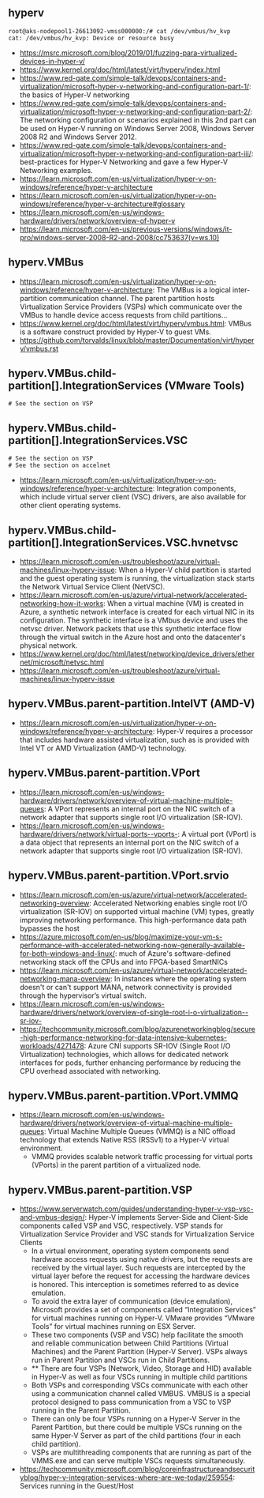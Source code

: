 ## hyperv

```
root@aks-nodepool1-26613092-vmss000000:/# cat /dev/vmbus/hv_kvp
cat: /dev/vmbus/hv_kvp: Device or resource busy
```

- https://msrc.microsoft.com/blog/2019/01/fuzzing-para-virtualized-devices-in-hyper-v/
- https://www.kernel.org/doc/html/latest/virt/hyperv/index.html
- https://www.red-gate.com/simple-talk/devops/containers-and-virtualization/microsoft-hyper-v-networking-and-configuration-part-1/: the basics of Hyper-V networking
- https://www.red-gate.com/simple-talk/devops/containers-and-virtualization/microsoft-hyper-v-networking-and-configuration-part-2/: The networking configuration or scenarios explained in this 2nd part can be used on Hyper-V running on Windows Server 2008, Windows Server 2008 R2 and Windows Server 2012.
- https://www.red-gate.com/simple-talk/devops/containers-and-virtualization/microsoft-hyper-v-networking-and-configuration-part-iii/: best-practices for Hyper-V Networking and gave a few Hyper-V Networking examples.
- https://learn.microsoft.com/en-us/virtualization/hyper-v-on-windows/reference/hyper-v-architecture
- https://learn.microsoft.com/en-us/virtualization/hyper-v-on-windows/reference/hyper-v-architecture#glossary
- https://learn.microsoft.com/en-us/windows-hardware/drivers/network/overview-of-hyper-v
- https://learn.microsoft.com/en-us/previous-versions/windows/it-pro/windows-server-2008-R2-and-2008/cc753637(v=ws.10)

## hyperv.VMBus

- https://learn.microsoft.com/en-us/virtualization/hyper-v-on-windows/reference/hyper-v-architecture: The VMBus is a logical inter-partition communication channel. The parent partition hosts Virtualization Service Providers (VSPs) which communicate over the VMBus to handle device access requests from child partitions...
- https://www.kernel.org/doc/html/latest/virt/hyperv/vmbus.html: VMBus is a software construct provided by Hyper-V to guest VMs. 
- https://github.com/torvalds/linux/blob/master/Documentation/virt/hyperv/vmbus.rst


## hyperv.VMBus.child-partition[].IntegrationServices (VMware Tools)

```
# See the section on VSP
```

## hyperv.VMBus.child-partition[].IntegrationServices.VSC

```
# See the section on VSP
# See the section on accelnet
```

- https://learn.microsoft.com/en-us/virtualization/hyper-v-on-windows/reference/hyper-v-architecture: Integration components, which include virtual server client (VSC) drivers, are also available for other client operating systems.

## hyperv.VMBus.child-partition[].IntegrationServices.VSC.hvnetvsc

- https://learn.microsoft.com/en-us/troubleshoot/azure/virtual-machines/linux-hyperv-issue: When a Hyper-V child partition is started and the guest operating system is running, the virtualization stack starts the Network Virtual Service Client (NetVSC).
- https://learn.microsoft.com/en-us/azure/virtual-network/accelerated-networking-how-it-works: When a virtual machine (VM) is created in Azure, a synthetic network interface is created for each virtual NIC in its configuration. The synthetic interface is a VMbus device and uses the netvsc driver. Network packets that use this synthetic interface flow through the virtual switch in the Azure host and onto the datacenter's physical network.
- https://www.kernel.org/doc/html/latest/networking/device_drivers/ethernet/microsoft/netvsc.html
- https://learn.microsoft.com/en-us/troubleshoot/azure/virtual-machines/linux-hyperv-issue

## hyperv.VMBus.parent-partition.IntelVT (AMD-V)

- https://learn.microsoft.com/en-us/virtualization/hyper-v-on-windows/reference/hyper-v-architecture: Hyper-V requires a processor that includes hardware assisted virtualization, such as is provided with Intel VT or AMD Virtualization (AMD-V) technology.

## hyperv.VMBus.parent-partition.VPort

- https://learn.microsoft.com/en-us/windows-hardware/drivers/network/overview-of-virtual-machine-multiple-queues: A VPort represents an internal port on the NIC switch of a network adapter that supports single root I/O virtualization (SR-IOV).
- https://learn.microsoft.com/en-us/windows-hardware/drivers/network/virtual-ports--vports-: A virtual port (VPort) is a data object that represents an internal port on the NIC switch of a network adapter that supports single root I/O virtualization (SR-IOV).

## hyperv.VMBus.parent-partition.VPort.srvio

- https://learn.microsoft.com/en-us/azure/virtual-network/accelerated-networking-overview: Accelerated Networking enables single root I/O virtualization (SR-IOV) on supported virtual machine (VM) types, greatly improving networking performance. This high-performance data path bypasses the host
- https://azure.microsoft.com/en-us/blog/maximize-your-vm-s-performance-with-accelerated-networking-now-generally-available-for-both-windows-and-linux/: much of Azure's software-defined networking stack off the CPUs and into FPGA-based SmartNICs
- https://learn.microsoft.com/en-us/azure/virtual-network/accelerated-networking-mana-overview: In instances where the operating system doesn't or can't support MANA, network connectivity is provided through the hypervisor’s virtual switch.
- https://learn.microsoft.com/en-us/windows-hardware/drivers/network/overview-of-single-root-i-o-virtualization--sr-iov-
- https://techcommunity.microsoft.com/blog/azurenetworkingblog/secure-high-performance-networking-for-data-intensive-kubernetes-workloads/4271478: Azure CNI supports SR-IOV (Single Root I/O Virtualization) technologies, which allows for dedicated network interfaces for pods, further enhancing performance by reducing the CPU overhead associated with networking.

## hyperv.VMBus.parent-partition.VPort.VMMQ

- https://learn.microsoft.com/en-us/windows-hardware/drivers/network/overview-of-virtual-machine-multiple-queues: Virtual Machine Multiple Queues (VMMQ) is a NIC offload technology that extends Native RSS (RSSv1) to a Hyper-V virtual environment. 
  - VMMQ provides scalable network traffic processing for virtual ports (VPorts) in the parent partition of a virtualized node.
    
## hyperv.VMBus.parent-partition.VSP

- https://www.serverwatch.com/guides/understanding-hyper-v-vsp-vsc-and-vmbus-design/: Hyper-V implements Server-Side and Client-Side components called VSP and VSC, respectively. VSP stands for Virtualization Service Provider and VSC stands for Virtualization Service Clients
  - In a virtual environment, operating system components send hardware access requests using native drivers, but the requests are received by the virtual layer. Such requests are intercepted by the virtual layer before the request for accessing the hardware devices is honored. This interception is sometimes referred to as device emulation.
  - To avoid the extra layer of communication (device emulation), Microsoft provides a set of components called “Integration Services” for virtual machines running on Hyper-V. VMware provides “VMware Tools” for virtual machines running on ESX Server.
  - These two components (VSP and VSC) help facilitate the smooth and reliable communication between Child Partitions (Virtual Machines) and the Parent Partition (Hyper-V Server). VSPs always run in Parent Partition and VSCs run in Child Partitions.
  - ** There are four VSPs (Network, Video, Storage and HID) available in Hyper-V as well as four VSCs running in multiple child partitions
  - Both VSPs and corresponding VSCs communicate with each other using a communication channel called VMBUS. VMBUS is a special protocol designed to pass communication from a VSC to VSP running in the Parent Partition.
  - There can only be four VSPs running on a Hyper-V Server in the Parent Partition, but there could be multiple VSCs running on the same Hyper-V Server as part of the child partitions (four in each child partition).
  - VSPs are multithreading components that are running as part of the VMMS.exe and can serve multiple VSCs requests simultaneously.
- https://techcommunity.microsoft.com/blog/coreinfrastructureandsecurityblog/hyper-v-integration-services-where-are-we-today/259554: Services running in the Guest/Host
